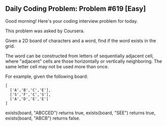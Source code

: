 ## Daily Coding Problem: Problem #619 [Easy]

Good morning! Here's your coding interview problem for today.

This problem was asked by Coursera.

Given a 2D board of characters and a word, find if the word exists in the grid.

The word can be constructed from letters of sequentially adjacent cell, where "adjacent" cells are those horizontally or vertically neighboring. The same letter cell may not be used more than once.

For example, given the following board:

    [
      ['A','B','C','E'],
      ['S','F','C','S'],
      ['A','D','E','E']
    ]
    
exists(board, "ABCCED") returns true, exists(board, "SEE") returns true, exists(board, "ABCB") returns false.
